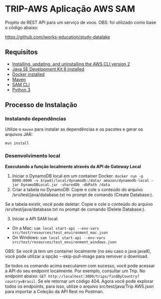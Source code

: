 # TRIP-AWS Aplicação AWS SAM

Projeto de REST API para um serviço de voos.
OBS: foi utilizado como base o código abaixo:

https://github.com/iworks-education/study-datalake

## Requisitos

* [Installing, updating, and uninstalling the AWS CLI version 2](https://docs.aws.amazon.com/cli/latest/userguide/install-cliv2.html)
* [Java SE Development Kit 8 installed](http://www.oracle.com/technetwork/java/javase/downloads/jdk8-downloads-2133151.html)
* [Docker installed](https://www.docker.com/community-edition)
* [Maven](https://maven.apache.org/install.html)
* [SAM CLI](https://github.com/awslabs/aws-sam-cli)
* [Python 3](https://docs.python.org/3/)

## Processo de Instalação

### Instalando dependências

Utilize o `maven` para instalar as dependências e os pacotes e gerar os arquivos JAR:

```bash
mvn install
```

### Desenvolvimento local

**Executando a função localmente através da API de Gateway Local**
1. Iniciar o DynamoDB local em um container Docker. `docker run -p 8000:8000 -v $(pwd)/local/dynamodb:/data/ amazon/dynamodb-local -jar DynamoDBLocal.jar -sharedDb -dbPath /data`
2. Criar a tabela no DynamoDB:
Copie e cole o conteúdo do arquivo /srv/test/java/database.txt no prompt de comando (Create Database:).

Se a tabela existir, você pode deletar:
Copie e cole o conteúdo do arquivo /srv/test/java/database.txt no prompt de comando (Delete Database:).


3. Iniciar a API SAM local.
 - On a Mac: `sam local start-api --env-vars src/test/resources/test_environment_mac.json`
 - On Windows: `sam local start-api --env-vars src/test/resources/test_environment_windows.json`
 
 OBS:  Se você já tem um container localmente (no seu caso o java java8), você pode utilizar a opção --skip-pull-image para remover o download.

Se todos os comando acima executarem com sucesso, você pode acessar a API do seu endpoint localmente. Por exemplo, consultar um Trip. No endpoint abaixo:
`GET http://localhost:3000/trips/findByCountry?country=Brasil`.
Se ele retornar um código 404. Agora você pode explorar todos os endpoints, para isso, utilize o arquivo src/test/java/Trip AWS.json para importar a Coleção da API Rest no Postman.

